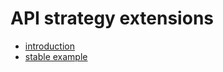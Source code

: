 # API strategy extensions

* [introduction](Inleiding%20v1.0.md)
* [stable example](ext-vb-stabiel.md)
    
